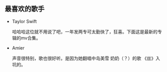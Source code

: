 ## 最喜欢的歌手

* Taylor Swift

  哈哈哈这位就不用说了吧，一年发两专可太勤快了，狂喜。下面这是最新的专辑的mv合集。

* Amier

  声音很特别，歌也很好听。是因为她翻唱中岛美雪 奶奶（？）的歌 《丝》入坑的。

  